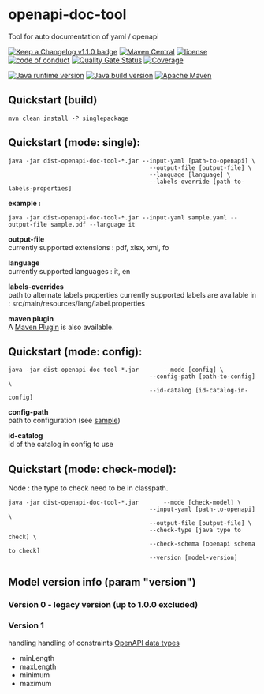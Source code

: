 # openapi-doc-tool

Tool for auto documentation of yaml / openapi

[![Keep a Changelog v1.1.0 badge](https://img.shields.io/badge/changelog-Keep%20a%20Changelog%20v1.1.0-%23E05735)](CHANGELOG.md) 
[![Maven Central](https://img.shields.io/maven-central/v/org.fugerit.java/openapi-doc-tool.svg)](https://central.sonatype.com/artifact/org.fugerit.java/openapi-doc-tool)
[![license](https://img.shields.io/badge/License-Apache%20License%202.0-teal.svg)](https://opensource.org/licenses/Apache-2.0)
[![code of conduct](https://img.shields.io/badge/conduct-Contributor%20Covenant-purple.svg)](https://github.com/fugerit-org/fj-universe/blob/main/CODE_OF_CONDUCT.md)
[![Quality Gate Status](https://sonarcloud.io/api/project_badges/measure?project=fugerit-org_openapi-doc-tool&metric=alert_status)](https://sonarcloud.io/summary/new_code?id=fugerit-org_openapi-doc-tool)
[![Coverage](https://sonarcloud.io/api/project_badges/measure?project=fugerit-org_openapi-doc-tool&metric=coverage)](https://sonarcloud.io/summary/new_code?id=fugerit-org_openapi-doc-tool)

[![Java runtime version](https://img.shields.io/badge/run%20on-java%208+-%23113366.svg?style=for-the-badge&logo=openjdk&logoColor=white)](https://universe.fugerit.org/src/docs/versions/java11.html)
[![Java build version](https://img.shields.io/badge/build%20on-java%2011+-%23ED8B00.svg?style=for-the-badge&logo=openjdk&logoColor=white)](https://universe.fugerit.org/src/docs/versions/java11.html)
[![Apache Maven](https://img.shields.io/badge/Apache%20Maven-3.9.0+-C71A36?style=for-the-badge&logo=Apache%20Maven&logoColor=white)](https://universe.fugerit.org/src/docs/versions/maven3_9.html)

## Quickstart (build)

```
mvn clean install -P singlepackage		
```

## Quickstart (mode: single):

```
java -jar dist-openapi-doc-tool-*.jar --input-yaml [path-to-openapi] \
										--output-file [output-file] \
										--language [language] \
										--labels-override [path-to-labels-properties]
```
										
**example :**  

```
java -jar dist-openapi-doc-tool-*.jar --input-yaml sample.yaml --output-file sample.pdf --language it
```

**output-file**   
currently supported extensions : pdf, xlsx, xml, fo

**language**  
currently supported languages : it, en

**labels-overrides**   
path to alternate labels properties
currently supported labels are available in : src/main/resources/lang/label.properties

**maven plugin**  
A [Maven Plugin](https://github.com/fugerit-org/yaml-doc-maven-plugin) is also available.


## Quickstart (mode: config):

```
java -jar dist-openapi-doc-tool-*.jar 		--mode [config] \
										--config-path [path-to-config] \
										--id-catalog [id-catalog-in-config]
```

**config-path**   
path to configuration (see [sample](src/test/resources/yaml-doc-config.xml))

**id-catalog**   
id of the catalog in config to use


## Quickstart (mode: check-model):

Node : the type to check need to be in classpath.

```
java -jar dist-openapi-doc-tool-*.jar 		--mode [check-model] \
										--input-yaml [path-to-openapi] \
										--output-file [output-file] \
										--check-type [java type to check] \
										--check-schema [openapi schema to check]
										--version [model-version]
```

## Model version info (param "version")

### Version 0 - legacy version (up to 1.0.0 excluded)

### Version 1

handling handling of constraints [OpenAPI data types](https://swagger.io/docs/specification/data-models/data-types/)
 - minLength
 - maxLength
 - minimum
 - maximum 

